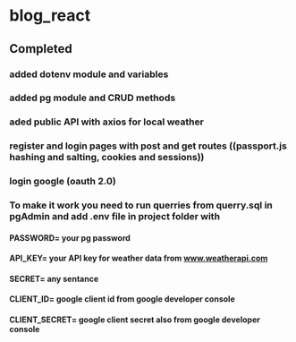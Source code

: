 # blog_react

## Completed

### added dotenv module and variables

### added pg module and CRUD methods

### aded public API with axios for local weather

### register and login pages with post and get routes ((passport.js hashing and salting, cookies and sessions))

### login google (oauth 2.0)

### To make it work you need to run querries from querry.sql in pgAdmin and add .env file in project folder with 
#### PASSWORD= your pg password 
#### API_KEY= your API key for weather data from www.weatherapi.com
#### SECRET= any sentance
#### CLIENT_ID= google client id from google developer console 
#### CLIENT_SECRET= google client secret also from google developer console 